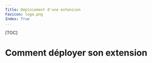 ```yaml
---
Title: Déploiement d'une extension
Favicon: logo.png
Index: True
...
```


[TOC]

# Comment déployer son extension
